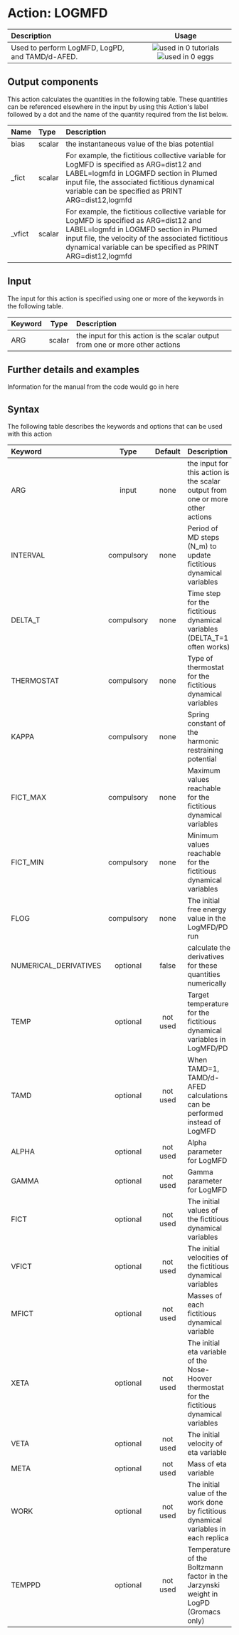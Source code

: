 # Action: LOGMFD

| Description    | Usage |
|:--------|:--------:|
| Used to perform LogMFD, LogPD, and TAMD/d-AFED. | ![used in 0 tutorials](https://img.shields.io/badge/tutorials-0-red.svg)![used in 0 eggs](https://img.shields.io/badge/nest-0-red.svg) | 

## Output components

This action calculates the quantities in the following table.  These quantities can be referenced elsewhere in the input by using this Action's label followed by a dot and the name of the quantity required from the list below.

| Name | Type | Description |
|:-------|:-----|:-------|
| bias | scalar | the instantaneous value of the bias potential | 
| _fict | scalar | For example, the fictitious collective variable for LogMFD is specified as ARG=dist12 and LABEL=logmfd in LOGMFD section in Plumed input file, the associated fictitious dynamical variable can be specified as PRINT ARG=dist12,logmfd | 
| _vfict | scalar | For example, the fictitious collective variable for LogMFD is specified as ARG=dist12 and LABEL=logmfd in LOGMFD section in Plumed input file, the velocity of the associated fictitious dynamical variable can be specified as PRINT ARG=dist12,logmfd | 


## Input

The input for this action is specified using one or more of the keywords in the following table.

| Keyword |  Type | Description |
|:--------|:------:|:-----------|
| ARG | scalar | the input for this action is the scalar output from one or more other actions |


## Further details and examples 
Information for the manual from the code would go in here 
## Syntax 
The following table describes the keywords and options that can be used with this action 

| Keyword | Type | Default | Description |
|:-------|:----:|:-------:|:-----------|
| ARG | input | none | the input for this action is the scalar output from one or more other actions |
| INTERVAL | compulsory | none | Period of MD steps (N_m) to update fictitious dynamical variables |
| DELTA_T | compulsory | none | Time step for the fictitious dynamical variables (DELTA_T=1 often works) |
| THERMOSTAT | compulsory | none | Type of thermostat for the fictitious dynamical variables |
| KAPPA | compulsory | none | Spring constant of the harmonic restraining potential |
| FICT_MAX | compulsory | none | Maximum values reachable for the fictitious dynamical variables |
| FICT_MIN | compulsory | none | Minimum values reachable for the fictitious dynamical variables |
| FLOG | compulsory | none | The initial free energy value in the LogMFD/PD run |
| NUMERICAL_DERIVATIVES | optional | false |  calculate the derivatives for these quantities numerically |
| TEMP | optional | not used | Target temperature for the fictitious dynamical variables in LogMFD/PD |
| TAMD | optional | not used | When TAMD=1, TAMD/d-AFED calculations can be performed instead of LogMFD |
| ALPHA | optional | not used | Alpha parameter for LogMFD |
| GAMMA | optional | not used | Gamma parameter for LogMFD |
| FICT | optional | not used | The initial values of the fictitious dynamical variables |
| VFICT | optional | not used | The initial velocities of the fictitious dynamical variables |
| MFICT | optional | not used | Masses of each fictitious dynamical variable |
| XETA | optional | not used | The initial eta variable of the Nose-Hoover thermostat for the fictitious dynamical variables |
| VETA | optional | not used | The initial velocity of eta variable |
| META | optional | not used | Mass of eta variable |
| WORK | optional | not used | The initial value of the work done by fictitious dynamical variables in each replica |
| TEMPPD | optional | not used | Temperature of the Boltzmann factor in the Jarzynski weight in LogPD (Gromacs only) |
